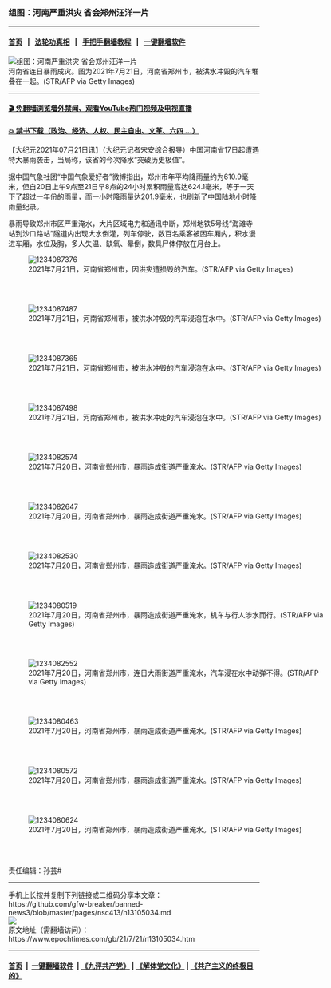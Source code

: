 ### 组图：河南严重洪灾 省会郑州汪洋一片
------------------------

#### [首页](https://github.com/gfw-breaker/banned-news3/blob/master/README.md) &nbsp;&nbsp;|&nbsp;&nbsp; [法轮功真相](https://github.com/begood0513/basic/blob/master/README.md)  &nbsp;&nbsp;|&nbsp;&nbsp; [手把手翻墙教程](https://github.com/gfw-breaker/guides/wiki)  &nbsp;&nbsp;|&nbsp;&nbsp; [一键翻墙软件](https://github.com/gfw-breaker/nogfw/blob/master/README.md)  



<div><img alt="组图：河南严重洪灾 省会郑州汪洋一片" class="attachment-djy_600_400 size-djy_600_400 wp-post-image" src="https://i.epochtimes.com/assets/uploads/2021/07/id13105088-2107211143181528-600x400.jpg"/>
<div class="caption">
 河南省连日暴雨成灾。图为2021年7月21日，河南省郑州市，被洪水冲毁的汽车堆叠在一起。(STR/AFP via Getty Images)
</div></div><hr/>

#### [ 🎬  免翻墙浏览墙外禁闻、观看YouTube热门视频及电视直播](https://github.com/gfw-breaker/HelloWorld)

#### [ 💥  禁书下载（政治、经济、人权、民主自由、文革、六四 ...）](https://github.com/gfw-breaker/books/blob/master/README.md)

<div><p>
 【大纪元2021年07月21日讯】（大纪元记者宋安综合报导）中国河南省17日起遭遇特大暴雨袭击，当局称，该省的今次降水“突破历史极值”。
</p>
<p>
 据中国气象社团“中国气象爱好者”微博指出，郑州市年平均降雨量约为610.9毫米，但自20日上午9点至21日早8点的24小时累积雨量高达624.1毫米，等于一天下了超过一年份的雨量，而一小时降雨量达201.9毫米，也刷新了中国陆地小时降雨量纪录。
</p>
<p>
 暴雨导致郑州市区严重淹水，大片区域电力和通讯中断，郑州地铁5号线“海滩寺站到沙口路站”隧道内出现大水倒灌，列车停驶，数百名乘客被困车厢内，积水漫进车厢，水位及胸，多人失温、缺氧、晕倒，数具尸体停放在月台上。
</p>
<figure aria-describedby="caption-attachment-13105084" class="wp-caption aligncenter" id="attachment_13105084" style="width: 600px">
 <ok href="https://i.epochtimes.com/assets/uploads/2021/07/id13105084-2107211143271528.jpg" target="_blank">
  <img alt="1234087376" class="size-large wp-image-13105084" src="https://i.epochtimes.com/assets/uploads/2021/07/id13105084-2107211143271528-600x400.jpg" title="1234087376"/>
 </ok>
 <br/><figcaption class="wp-caption-text" id="caption-attachment-13105084">
  2021年7月21日，河南省郑州市，因洪灾遭损毁的汽车。(STR/AFP via Getty Images)
 </figcaption><br/>
</figure><br/>
<figure aria-describedby="caption-attachment-13105079" class="wp-caption aligncenter" id="attachment_13105079" style="width: 600px">
 <ok href="https://i.epochtimes.com/assets/uploads/2021/07/id13105079-2107211143381528.jpg" target="_blank">
  <img alt="1234087487" class="size-large wp-image-13105079" src="https://i.epochtimes.com/assets/uploads/2021/07/id13105079-2107211143381528-600x400.jpg" title="1234087487"/>
 </ok>
 <br/><figcaption class="wp-caption-text" id="caption-attachment-13105079">
  2021年7月21日，河南省郑州市，被洪水冲毁的汽车浸泡在水中。(STR/AFP via Getty Images)
 </figcaption><br/>
</figure><br/>
<figure aria-describedby="caption-attachment-13105081" class="wp-caption aligncenter" id="attachment_13105081" style="width: 600px">
 <ok href="https://i.epochtimes.com/assets/uploads/2021/07/id13105081-2107211143301528.jpg" target="_blank">
  <img alt="1234087365" class="size-large wp-image-13105081" src="https://i.epochtimes.com/assets/uploads/2021/07/id13105081-2107211143301528-600x400.jpg" title="1234087365"/>
 </ok>
 <br/><figcaption class="wp-caption-text" id="caption-attachment-13105081">
  2021年7月21日，河南省郑州市，被洪水冲毁的汽车浸泡在水中。(STR/AFP via Getty Images)
 </figcaption><br/>
</figure><br/>
<figure aria-describedby="caption-attachment-13105080" class="wp-caption aligncenter" id="attachment_13105080" style="width: 600px">
 <ok href="https://i.epochtimes.com/assets/uploads/2021/07/id13105080-2107211143321528.jpg" target="_blank">
  <img alt="1234087498" class="size-large wp-image-13105080" src="https://i.epochtimes.com/assets/uploads/2021/07/id13105080-2107211143321528-600x400.jpg" title="1234087498"/>
 </ok>
 <br/><figcaption class="wp-caption-text" id="caption-attachment-13105080">
  2021年7月21日，河南省郑州市，被洪水冲走的汽车浸泡在水中。(STR/AFP via Getty Images)
 </figcaption><br/>
</figure><br/>
<figure aria-describedby="caption-attachment-13105060" class="wp-caption aligncenter" id="attachment_13105060" style="width: 600px">
 <ok href="https://i.epochtimes.com/assets/uploads/2021/07/id13105060-2107211143011528.jpg" target="_blank">
  <img alt="1234082574" class="size-large wp-image-13105060" src="https://i.epochtimes.com/assets/uploads/2021/07/id13105060-2107211143011528-600x400.jpg" title="1234082574"/>
 </ok>
 <br/><figcaption class="wp-caption-text" id="caption-attachment-13105060">
  2021年7月20日，河南省郑州市，暴雨造成街道严重淹水。(STR/AFP via Getty Images)
 </figcaption><br/>
</figure><br/>
<figure aria-describedby="caption-attachment-13105073" class="wp-caption aligncenter" id="attachment_13105073" style="width: 600px">
 <ok href="https://i.epochtimes.com/assets/uploads/2021/07/id13105073-2107211143351528.jpg" target="_blank">
  <img alt="1234082647" class="size-large wp-image-13105073" src="https://i.epochtimes.com/assets/uploads/2021/07/id13105073-2107211143351528-600x400.jpg" title="1234082647"/>
 </ok>
 <br/><figcaption class="wp-caption-text" id="caption-attachment-13105073">
  2021年7月20日，河南省郑州市，暴雨造成街道严重淹水。(STR/AFP via Getty Images)
 </figcaption><br/>
</figure><br/>
<figure aria-describedby="caption-attachment-13105144" class="wp-caption aligncenter" id="attachment_13105144" style="width: 600px">
 <ok href="https://i.epochtimes.com/assets/uploads/2021/07/id13105144-2107211143101528.jpg" target="_blank">
  <img alt="1234082530" class="size-large wp-image-13105144" src="https://i.epochtimes.com/assets/uploads/2021/07/id13105144-2107211143101528-600x400.jpg" title="1234082530"/>
 </ok>
 <br/><figcaption class="wp-caption-text" id="caption-attachment-13105144">
  2021年7月20日，河南省郑州市，暴雨造成街道严重淹水。(STR/AFP via Getty Images)
 </figcaption><br/>
</figure><br/>
<figure aria-describedby="caption-attachment-13105070" class="wp-caption aligncenter" id="attachment_13105070" style="width: 600px">
 <ok href="https://i.epochtimes.com/assets/uploads/2021/07/id13105070-2107211143411528.jpg" target="_blank">
  <img alt="1234080519" class="size-large wp-image-13105070" src="https://i.epochtimes.com/assets/uploads/2021/07/id13105070-2107211143411528-600x400.jpg" title="1234080519"/>
 </ok>
 <br/><figcaption class="wp-caption-text" id="caption-attachment-13105070">
  2021年7月20日，河南省郑州市，暴雨造成街道严重淹水，机车与行人涉水而行。(STR/AFP via Getty Images)
 </figcaption><br/>
</figure><br/>
<figure aria-describedby="caption-attachment-13105064" class="wp-caption aligncenter" id="attachment_13105064" style="width: 600px">
 <ok href="https://i.epochtimes.com/assets/uploads/2021/07/id13105064-2107211143151528.jpg" target="_blank">
  <img alt="1234082552" class="size-large wp-image-13105064" src="https://i.epochtimes.com/assets/uploads/2021/07/id13105064-2107211143151528-600x400.jpg" title="1234082552"/>
 </ok>
 <br/><figcaption class="wp-caption-text" id="caption-attachment-13105064">
  2021年7月20日，河南省郑州市，连日大雨街道严重淹水，汽车浸在水中动弹不得。(STR/AFP via Getty Images)
 </figcaption><br/>
</figure><br/>
<figure aria-describedby="caption-attachment-13105066" class="wp-caption aligncenter" id="attachment_13105066" style="width: 600px">
 <ok href="https://i.epochtimes.com/assets/uploads/2021/07/id13105066-2107211142581528.jpg" target="_blank">
  <img alt="1234080463" class="size-large wp-image-13105066" src="https://i.epochtimes.com/assets/uploads/2021/07/id13105066-2107211142581528-600x400.jpg" title="1234080463"/>
 </ok>
 <br/><figcaption class="wp-caption-text" id="caption-attachment-13105066">
  2021年7月20日，河南省郑州市，暴雨造成街道严重淹水。(STR/AFP via Getty Images)
 </figcaption><br/>
</figure><br/>
<figure aria-describedby="caption-attachment-13105068" class="wp-caption aligncenter" id="attachment_13105068" style="width: 600px">
 <ok href="https://i.epochtimes.com/assets/uploads/2021/07/id13105068-2107211142561528.jpg" target="_blank">
  <img alt="1234080572" class="size-large wp-image-13105068" src="https://i.epochtimes.com/assets/uploads/2021/07/id13105068-2107211142561528-600x400.jpg" title="1234080572"/>
 </ok>
 <br/><figcaption class="wp-caption-text" id="caption-attachment-13105068">
  2021年7月20日，河南省郑州市，暴雨造成街道严重淹水。(STR/AFP via Getty Images)
 </figcaption><br/>
</figure><br/>
<figure aria-describedby="caption-attachment-13105069" class="wp-caption aligncenter" id="attachment_13105069" style="width: 600px">
 <ok href="https://i.epochtimes.com/assets/uploads/2021/07/id13105069-2107211143041528.jpg" target="_blank">
  <img alt="1234080624" class="size-large wp-image-13105069" src="https://i.epochtimes.com/assets/uploads/2021/07/id13105069-2107211143041528-600x400.jpg" title="1234080624"/>
 </ok>
 <br/><figcaption class="wp-caption-text" id="caption-attachment-13105069">
  2021年7月20日，河南省郑州市，暴雨造成街道严重淹水。(STR/AFP via Getty Images)
 </figcaption><br/>
</figure><br/>
<p>
 责任编辑：孙芸#
</p>
<div id="gtx-trans" style="position: absolute; left: 214px; top: 156.295px;">
</div>
</div>
<hr/>
手机上长按并复制下列链接或二维码分享本文章：<br/>
https://github.com/gfw-breaker/banned-news3/blob/master/pages/nsc413/n13105034.md <br/>
<a href='https://github.com/gfw-breaker/banned-news3/blob/master/pages/nsc413/n13105034.md'><img src='https://github.com/gfw-breaker/banned-news3/blob/master/pages/nsc413/n13105034.md.png'/></a> <br/>
原文地址（需翻墙访问）：https://www.epochtimes.com/gb/21/7/21/n13105034.htm


------------------------
#### [首页](https://github.com/gfw-breaker/banned-news3/blob/master/README.md) &nbsp;|&nbsp; [一键翻墙软件](https://github.com/gfw-breaker/nogfw/blob/master/README.md) &nbsp;| [《九评共产党》](https://github.com/gfw-breaker/9ping.md/blob/master/README.md#九评之一评共产党是什么) | [《解体党文化》](https://github.com/gfw-breaker/jtdwh.md/blob/master/README.md) | [《共产主义的终极目的》](https://github.com/gfw-breaker/gczydzjmd.md/blob/master/README.md)


<img src='http://gfw-breaker.win/banned-news3/pages/nsc413/n13105034.md' width='0px' height='0px'/>